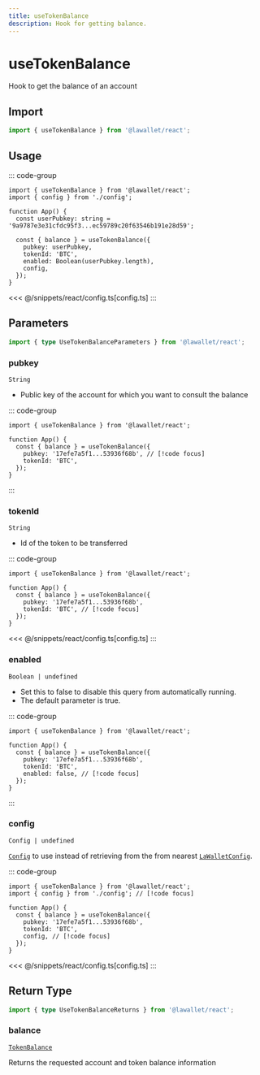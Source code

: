 ```yaml
---
title: useTokenBalance
description: Hook for getting balance.
---
```


# useTokenBalance

Hook to get the balance of an account

## Import

```ts
import { useTokenBalance } from '@lawallet/react';
```

## Usage

::: code-group

```tsx [index.tsx]
import { useTokenBalance } from '@lawallet/react';
import { config } from './config';

function App() {
  const userPubkey: string = '9a9787e3e31cfdc95f3...ec59789c20f63546b191e28d59';

  const { balance } = useTokenBalance({
    pubkey: userPubkey,
    tokenId: 'BTC',
    enabled: Boolean(userPubkey.length),
    config,
  });
}
```

<<< @/snippets/react/config.ts[config.ts]
:::

## Parameters

```ts
import { type UseTokenBalanceParameters } from '@lawallet/react';
```

### pubkey

`String`

- Public key of the account for which you want to consult the balance

::: code-group

```tsx [index.tsx]
import { useTokenBalance } from '@lawallet/react';

function App() {
  const { balance } = useTokenBalance({
    pubkey: '17efe7a5f1...53936f68b', // [!code focus]
    tokenId: 'BTC',
  });
}
```

:::

### tokenId

`String`

- Id of the token to be transferred

::: code-group

```tsx [index.tsx]
import { useTokenBalance } from '@lawallet/react';

function App() {
  const { balance } = useTokenBalance({
    pubkey: '17efe7a5f1...53936f68b',
    tokenId: 'BTC', // [!code focus]
  });
}
```

<<< @/snippets/react/config.ts[config.ts]
:::

### enabled

`Boolean | undefined`

- Set this to false to disable this query from automatically running.
- The default parameter is true.

::: code-group

```tsx [index.tsx]
import { useTokenBalance } from '@lawallet/react';

function App() {
  const { balance } = useTokenBalance({
    pubkey: '17efe7a5f1...53936f68b',
    tokenId: 'BTC',
    enabled: false, // [!code focus]
  });
}
```

:::

### config

`Config | undefined`

[`Config`](/react/api/createConfig#config) to use instead of retrieving from the from nearest [`LaWalletConfig`](/react/api/LaWalletConfig).

::: code-group

```tsx [index.tsx]
import { useTokenBalance } from '@lawallet/react';
import { config } from './config'; // [!code focus]

function App() {
  const { balance } = useTokenBalance({
    pubkey: '17efe7a5f1...53936f68b',
    tokenId: 'BTC',
    config, // [!code focus]
  });
}
```

<<< @/snippets/react/config.ts[config.ts]
:::

## Return Type

```ts
import { type UseTokenBalanceReturns } from '@lawallet/react';
```

### balance

[`TokenBalance`](/react/api/glossary/types#tokenbalance)

Returns the requested account and token balance information
